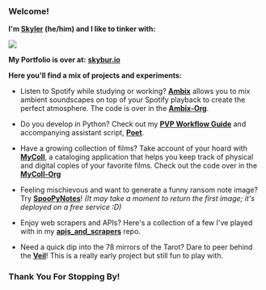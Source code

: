 ### Welcome!

**I'm [Skyler](https://www.linkedin.com/in/skylerburger/) (he/him) and I like to tinker with:**

<img src="https://i.imgur.com/deNjKHy.png">

**My Portfolio is over at:** [**skybur.io**](https://skybur.io/)

**Here you'll find a mix of projects and experiments:**

- Listen to Spotify while studying or working? **[Ambix](https://ambix.skybur.io/)** allows you to mix ambient soundscapes on top of your Spotify playback to create the perfect atmosphere. The code is over in the **[Ambix-Org](https://www.github.com/ambix-org/)**.

- Do you develop in Python? Check out my **[PVP Workflow Guide](https://dev.to/skybur/pvp-a-workflow-for-python-projects-29h3)** and accompanying assistant script, **[Poet](https://github.com/SkylerBurger/poet)**.

- Have a growing collection of films? Take account of your hoard with **[MyColl](https://mycoll.skybur.io/)**, a cataloging application that helps you keep track of physical and digital copies of your favorite films. Check out the code over in the **[MyColl-Org](https://www.github.com/mycoll-org/)**

- Feeling mischievous and want to generate a funny ransom note image? Try **[SpooPyNotes](https://spoopy-notes.firebaseapp.com/)**! *(It may take a moment to return the first image; it's deployed on a free service :D)*

- Enjoy web scrapers and APIs? Here's a collection of a few I've played with in my **[apis_and_scrapers](https://github.com/SkylerBurger/apis_and_scrapers)** repo. 

- Need a quick dip into the 78 mirrors of the Tarot? Dare to peer behind the **[Veil](https://veil-app.herokuapp.com/)**! This is a really early project but still fun to play with.

### Thank You For Stopping By!

